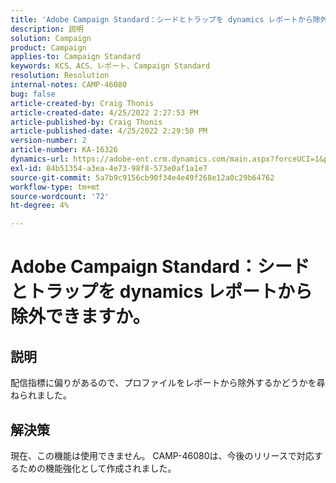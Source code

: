```yaml
---
title: 'Adobe Campaign Standard：シードとトラップを dynamics レポートから除外できますか？'
description: 説明
solution: Campaign
product: Campaign
applies-to: Campaign Standard
keywords: KCS、ACS、レポート、Campaign Standard
resolution: Resolution
internal-notes: CAMP-46080
bug: false
article-created-by: Craig Thonis
article-created-date: 4/25/2022 2:27:53 PM
article-published-by: Craig Thonis
article-published-date: 4/25/2022 2:29:50 PM
version-number: 2
article-number: KA-16326
dynamics-url: https://adobe-ent.crm.dynamics.com/main.aspx?forceUCI=1&pagetype=entityrecord&etn=knowledgearticle&id=1a050fe1-a3c4-ec11-a7b6-0022480a1ec2
exl-id: 84b51354-a3ea-4e73-98f8-573e0af1a1e7
source-git-commit: 5a7b9c9156cb90f34e4e49f268e12a0c29b64762
workflow-type: tm+mt
source-wordcount: '72'
ht-degree: 4%

---
```


# Adobe Campaign Standard：シードとトラップを dynamics レポートから除外できますか。

## 説明


配信指標に偏りがあるので、プロファイルをレポートから除外するかどうかを尋ねられました。


## 解決策


現在、この機能は使用できません。 CAMP-46080は、今後のリリースで対応するための機能強化として作成されました。
